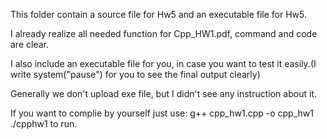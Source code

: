 This folder contain a source file for Hw5 and an executable file for Hw5.

I already realize all needed function for Cpp_HW1.pdf, command and code are clear.

I also include an executable file for you, in case you want to test it easily.(I write system("pause") for you to see the final output clearly)

Generally we don't upload exe file, but I didn't see any instruction about it.

If you want to complie by yourself just use:
g++ cpp_hw1.cpp -o cpp_hw1
./cpphw1
to run.


